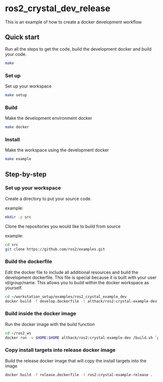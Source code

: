 # ros2_crystal_dev_release

This is an example of how to create a docker development workflow

## Quick start

Run all the steps to get the code, build the development docker and build your code.

```bash
make
```

### Set up

Set up your workspace

```bash
make setup
```

### Build

Make the development environment docker

```bash
make docker
```

### Install

Make the workspace using the development docker

```bash
make example
```

## Step-by-step

### Set up your workspace

Create a directory to put your source code.

example:

```bash
mkdir -p src
```

Clone the repositories you would like to build from source

example:

```bash
cd src
git clone https://github.com/ros2/examples.git
```

### Build the dockerfile

Edit the docker file to include all additional resources and build the development dockerfile.  This file is special because it is built with your user id/group/name.  This allows you to build within the docker workspace as yourself.

```bash
cd ~/workstation_setup/examples/ros2_crystal_example_dev
docker build -f develop.dockerfile -t althack/ros2:crystal-example-dev  --build-arg UID=$(id -u) --build-arg GID=$(id -g) --build-arg UNAME=$(whoami) .
```

### Build inside the docker image

Run the docker image with the build function

```bash
cd ~/ros2_ws
docker run -v $HOME:$HOME althack/ros2:crystal-example-dev /build.sh `pwd`
```

### Copy install targets into release docker image

Build the release docker image that will copy the install targets into the image

```bash
docker build -f release.dockerfile -t ros2:crystal-example-release .
```
